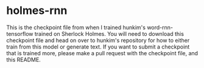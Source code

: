 # holmes-rnn
This is the checkpoint file from when I trained hunkim's word-rnn-tensorflow trained on Sherlock Holmes.
You will need to download this checkpoint file and head on over to hunkim's repository for how to either train from this model or generate text.
If you want to submit a checkpoint that is trained more, please make a pull request with the checkpoint file, and this README.
